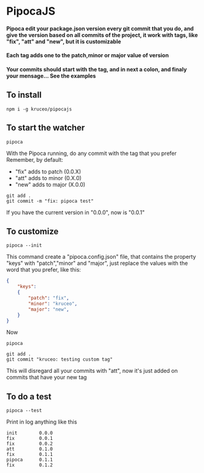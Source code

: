 # PipocaJS

#### Pipoca edit your package.json version every git commit that you do, and give the version based on all commits of the project, it work with tags, like "fix", "att" and "new", but it is customizable

#### Each tag adds one to the patch,minor or major value of version

#### Your commits should start with the tag, and in next a colon, and finaly your mensage... See the examples


## To install

```console
npm i -g kruceo/pipocajs
```

## To start the watcher

```console
pipoca
```

With the Pipoca running, do any commit with the tag that you prefer
Remember, by default:

* "fix" adds to patch (0.0.X)
* "att" adds to minor (0.X.0)
* "new" adds to major (X.0.0)

```console
git add .
git commit -m "fix: pipoca test"
```

If you have the current version in "0.0.0", now is "0.0.1"

## To customize

```console
pipoca --init
```

This command create a "pipoca.config.json" file, that contains the property "keys" with "patch","minor" and "major", just replace the values with the word that you prefer, like this:

```json
{
    "keys":
    {
        "patch": "fix",
        "minor": "kruceo",
        "major": "new",
    }
}
```

Now

```console
pipoca
```

```console
git add .
git commit "kruceo: testing custom tag"
```

This will disregard all your commits with "att", now it's just added on commits that have your new tag

## To do a test

```console
pipoca --test
```

Print in log anything like this

```console
init        0.0.0
fix         0.0.1
fix         0.0.2
att         0.1.0
fix         0.1.1
pipoca      0.1.1
fix         0.1.2
```
